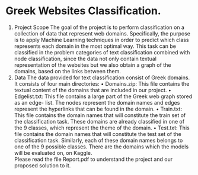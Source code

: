 # Greek Websites Classification.
1. Project Scope
The goal of the project is to perform classification on a collection of data that represent web
domains. Specifically, the purpose is to apply Machine Learning techniques in order to
predict which class represents each domain in the most optimal way. This task can be
classified in the problem categories of text classification combined with node classification,
since the data not only contain textual representation of the websites but we also obtain a
graph of the domains, based on the links between them.
2. Data
The data provided for text classification consist of Greek domains. It consists of four main
directories:
• Domains.zip: This file contains the textual content of the domains that are included
in our project.
• Edgelist.txt: This file contains a large part of the Greek web graph stored as an edge-
list. The nodes represent the domain names and edges represent the hyperlinks that
can be found in the domain.
• Train.txt: This file contains the domain names that will constitute the train set of the
classification task. These domains are already classified in one of the 9 classes, which
represent the theme of the domain.
• Test.txt: This file contains the domain names that will constitute the test set of the
classification task. Similarly, each of these domain names belongs to one of the 9
possible classes. There are the domains which the models will be evaluated on, on
Kaggle.<br>
Please read the file Report.pdf to understand the project and our proposed solution to it.
